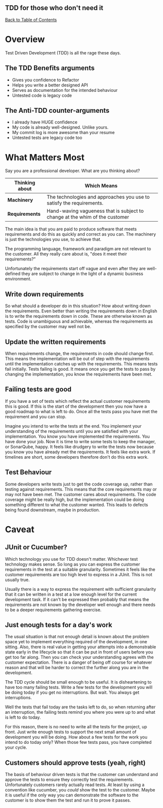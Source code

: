 TDD for those who don't need it
---

[Back to Table of Contents](../README.md)

# Overview

Test Driven Development (TDD) is all the rage these days. 

## The TDD Benefits arguments

* Gives you confidence to Refactor
* Helps you write a better designed API
* Serves as documentation for the intended behaviour
* Untested code is legacy code

## The Anti-TDD counter-arguments

* I already have HUGE confidence
* My code is already well-designed. Unlike yours.
* My commit log is more awesome than your resume
* Untested tests are legacy code too

# What Matters Most

Say you are a professional developer. 
What are you thinking about?

| **Thinking about** | **Which Means** |
| ----------- | ---------------------- |
| **Machinery** | The technologies and approaches you use to satisfy the requirements. |
| **Requirements** | Hand-waving vagueness that is subject to change at the whim of the customer |

The main idea is that you are paid to produce software that meets requirements 
and do this as quickly and correct as you can. The machinery is just the 
technologies you use, to achieve that. 

The programming language, framework and paradigm are not relevant to 
the customer. All they really care about is, "does it meet their requirements?"

Unfortunately the requirements start off vague and even after they are 
well-defined they are subject to change in the light of a 
dynamic business environment. 

## Write down requirements

So what should a developer do in this situation? How about writing down 
the requirements. Even better than writing the requirements down in 
English is to write the requirements down in code. These are otherwise 
known as tests. Code is unambiguous and achievable, whereas the requirements 
as specified by the customer may well not be. 

## Update the written requirements

When requirements change, the requirements in code should change first. 
This means the implementation will be out of step with the requirements 
until the implementation catches up with the requirements. This means 
tests fail initially. Tests failing is good. It means once you get the 
tests to pass by changing the implementation, you know the requirements 
have been met. 

## Failing tests are good

If you have a set of tests which reflect the actual customer requirements 
this is good. If this is the start of the development then you now have a 
good roadmap to what is left to do. Once all the tests pass you have met 
the requirement and you can stop. 

Imagine you intend to write the tests at the end. You implement your 
understanding of the requirements until you are satisfied with your 
implementation. You know you have implemented the requirements. You have 
done your job. Now it is time to write some tests to keep the manager, or 
SonarQube, happy. It feels like drudgery to write the tests now because 
you know you have already met the requirements. It feels like extra work.
If timelines are short, some developers therefore don't do this extra 
work. 

## Test Behaviour

Some developers write tests just to get the code coverage up, rather than 
testing against requirements. This means that the core requirements may or
may not have been met. The customer cares about requirements. The code 
coverage might be really high, but the implementation could be doing 
something different to what the customer wanted. This leads to defects 
being found downstream, maybe in production.


# Caveat

## JUnit or Cucumber?

Which technology you use for TDD doesn't matter. Whichever test technology 
makes sense. So long as you can express the customer requirements in the 
test at a suitable granularity. Sometimes it feels like the customer 
requirements are too high level to express in a JUnit. This is not usually true. 

Usually there is a way to express the requirement with 
sufficient granularity that it can be written in a test at a low enough 
level for the current development task. If it can't be expressed then 
probably that means the requirements are not known by the developer 
well enough and there needs to be a deeper requirements gathering exercise. 

## Just enough tests for a day's work

The usual situation is that not enough detail is known about the problem space
yet to implement everything required of the development, in one sitting. Also, 
there is real value in getting your attempts into a demonstrable state early in 
the lifecycle so that it can be put in front of users before you get too far 
along. Then you can check your understanding agrees with the customer 
expectation. There is a danger of being off course for whatever reason and that 
will be harder to correct the further along you are in the development. 

The TDD cycle should be small enough to be useful. It is disheartening to have 
too many failing tests. Write a few tests for the development you will be doing 
today if you get no interruptions. But wait. You always get interruptions. 

Well the tests that fail today are the tasks left to do, so when returning 
after an interruption, the failing tests remind you where you were up to and 
what is left to do today. 

For this reason, there is no need to write all the tests for the project, up 
front. Just write enough tests to support the next small amount of development 
you will be doing. How about a few tests for the work you intend to do today 
only? When those few tests pass, you have completed your cycle.    

## Customers should approve tests (yeah, right)

The basis of behaviour driven tests is that the customer can understand and 
approve the tests to ensure they correctly test the requirements. Unfortunately
customers rarely actually read tests. At least by using a convention like 
cucumber, you *could* show the test to the customer. Maybe it is useful 
if the only way you can demonstrate the software to the customer is to 
show them the test and run it to prove it passes. 
